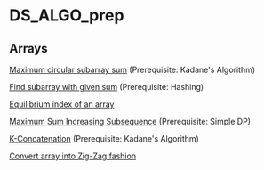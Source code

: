 # DS_ALGO_prep

## Arrays
<a href="https://www.geeksforgeeks.org/maximum-contiguous-circular-sum/">Maximum circular subarray sum</a> (Prerequisite: Kadane's Algorithm)

<a href="https://www.geeksforgeeks.org/find-subarray-with-given-sum/">Find subarray with given sum</a> (Prerequisite: Hashing) 

<a href="https://www.geeksforgeeks.org/equilibrium-index-of-an-array/">Equilibrium index of an array</a>

<a href="https://www.geeksforgeeks.org/maximum-sum-increasing-subsequence-dp-14/">Maximum Sum Increasing Subsequence</a> (Prerequisite: Simple DP)

<a href="https://www.codechef.com/problems/KCON">K-Concatenation</a> (Prerequisite: Kadane's Algorithm) 

<a href="https://www.geeksforgeeks.org/convert-array-into-zig-zag-fashion/">Convert array into Zig-Zag fashion</a>
